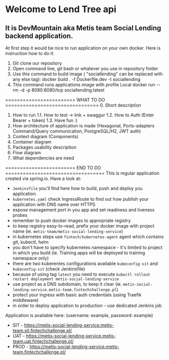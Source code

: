 # Welcome to Lend Tree api
## It is DevMountain aka Metis team Social Lending backend application.

At first step it would be nice to run application on your own docker.
Here is instruction how to do it:
1. Git clone our repository
2. Open command line, git bash or whatever you use in repository folder
3. Use this command to build image ( "sociallending" can be replaced with any else tag):
    docker build . -f Dockerfile.dev -t sociallending
4. This command runs applications image with profile Local
    docker run --rm -d  -p 8080:8080/tcp sociallending:latest


 ======================== WHAT TO DO ================================
 0. Short description
 1. How to run
 1.1. How to test -> link + swaggur
 1.2. How to Auth (Enter Bearer + token)
 1.3. Have fun :)
 2. How architecture of application is made (Hexagonal, Ports-adapters Command/Query communication, PostgreSQL/H2, JWT auth)
 3. Context diagram (Components)
 4. Container diagram <Optional>
 5. Packages usability description
 6. Flow diagram
 7. What dependencies are need

======================== END TO DO ==================================
This is regular application created via spring.io. Have a look at:
* `Jenkinsfile` you'll find here how to build, push and deploy you application.
* `kubernetes.yaml` check IngressRoute to find out how publish your application with DNS name over HTTPS
* expose management port in you app and set readiness and liveness probes
* remember to push docker images to appropriate registry
* to keep registry easy-to-read, prefix your docker image with project name (ie. `metis-team/metis-social-lending-service`)
* in kubernetes steps use `fintech/kubernetes-agent` agent which contains git, kubectl, helm
* you don't have to specify kubernetes namespace - it's limited to project in which you build (ie. Training apps will be deployed to training namespace only)
* there are two kuberentes configurations available `kubeconfig-sit` and `kubeconfig-sit` (check Jenkinsfile)
* because of using tag `latest` you need to execute `kubectl rollout restart deployment metis-social-lending-service`
* use project as a DNS subdomain, to keep it clear (ie. `metis-social-lending-service.metis-team.fintechchallenge.pl`)
* protect your ingress with basic auth credentials (using Traefik middleware)
* in order to deploy application to production - use dedicated Jenkins job

Application is available here: (username: example, password: example)
* SIT - https://metis-social-lending-service.metis-team.sit.fintechchallenge.pl/
* UAT - https://metis-social-lending-service.metis-team.uat.fintechchallenge.pl/
* PROD - https://metis-social-lending-service.metis-team.fintechchallenge.pl/
